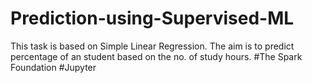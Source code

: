 # Prediction-using-Supervised-ML
This task is based on Simple Linear Regression. The aim is to predict percentage of an student based on the no. of study hours. #The Spark Foundation #Jupyter
